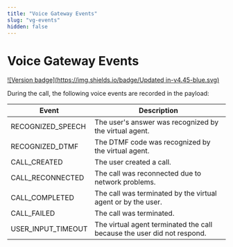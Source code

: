 ```yaml
---
title: "Voice Gateway Events"
slug: "vg-events"
hidden: false
---
```


# Voice Gateway Events

[![Version badge](https://img.shields.io/badge/Updated in-v4.45-blue.svg)](../../release-notes/4.45.md)

During the call, the following voice events are recorded in the payload:

| Event              | Description                                                             |
|--------------------|-------------------------------------------------------------------------|
| RECOGNIZED_SPEECH  | The user's answer was recognized by the virtual agent.                  |
| RECOGNIZED_DTMF    | The DTMF code was recognized by the virtual agent.                      |
| CALL_CREATED       | The user created a call.                                                |
| CALL_RECONNECTED   | The call was reconnected due to network problems.                       |
| CALL_COMPLETED     | The call was terminated by the virtual agent or by the user.            |
| CALL_FAILED        | The call was terminated.                                                |
| USER_INPUT_TIMEOUT | The virtual agent terminated the call because the user did not respond. |
